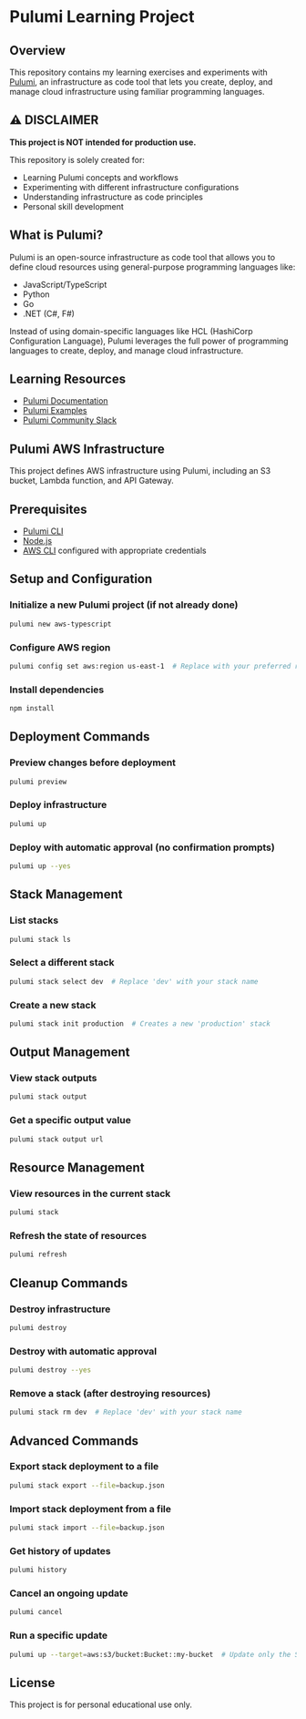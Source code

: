 # Pulumi Learning Project

## Overview

This repository contains my learning exercises and experiments with [Pulumi](https://www.pulumi.com/), an infrastructure as code tool that lets you create, deploy, and manage cloud infrastructure using familiar programming languages.

## ⚠️ DISCLAIMER

**This project is NOT intended for production use.**

This repository is solely created for:

- Learning Pulumi concepts and workflows
- Experimenting with different infrastructure configurations
- Understanding infrastructure as code principles
- Personal skill development

## What is Pulumi?

Pulumi is an open-source infrastructure as code tool that allows you to define cloud resources using general-purpose programming languages like:

- JavaScript/TypeScript
- Python
- Go
- .NET (C#, F#)

Instead of using domain-specific languages like HCL (HashiCorp Configuration Language), Pulumi leverages the full power of programming languages to create, deploy, and manage cloud infrastructure.

## Learning Resources

- [Pulumi Documentation](https://www.pulumi.com/docs/)
- [Pulumi Examples](https://github.com/pulumi/examples)
- [Pulumi Community Slack](https://slack.pulumi.com/)

## Pulumi AWS Infrastructure

This project defines AWS infrastructure using Pulumi, including an S3 bucket, Lambda function, and API Gateway.

## Prerequisites

- [Pulumi CLI](https://www.pulumi.com/docs/get-started/install/)
- [Node.js](https://nodejs.org/en/download/)
- [AWS CLI](https://aws.amazon.com/cli/) configured with appropriate credentials

## Setup and Configuration

### Initialize a new Pulumi project (if not already done)

```bash
pulumi new aws-typescript
```

### Configure AWS region

```bash
pulumi config set aws:region us-east-1  # Replace with your preferred region
```

### Install dependencies

```bash
npm install
```

## Deployment Commands

### Preview changes before deployment

```bash
pulumi preview
```

### Deploy infrastructure

```bash
pulumi up
```

### Deploy with automatic approval (no confirmation prompts)

```bash
pulumi up --yes
```

## Stack Management

### List stacks

```bash
pulumi stack ls
```

### Select a different stack

```bash
pulumi stack select dev  # Replace 'dev' with your stack name
```

### Create a new stack

```bash
pulumi stack init production  # Creates a new 'production' stack
```

## Output Management

### View stack outputs

```bash
pulumi stack output
```

### Get a specific output value

```bash
pulumi stack output url
```

## Resource Management

### View resources in the current stack

```bash
pulumi stack
```

### Refresh the state of resources

```bash
pulumi refresh
```

## Cleanup Commands

### Destroy infrastructure

```bash
pulumi destroy
```

### Destroy with automatic approval

```bash
pulumi destroy --yes
```

### Remove a stack (after destroying resources)

```bash
pulumi stack rm dev  # Replace 'dev' with your stack name
```

## Advanced Commands

### Export stack deployment to a file

```bash
pulumi stack export --file=backup.json
```

### Import stack deployment from a file

```bash
pulumi stack import --file=backup.json
```

### Get history of updates

```bash
pulumi history
```

### Cancel an ongoing update

```bash
pulumi cancel
```

### Run a specific update

```bash
pulumi up --target=aws:s3/bucket:Bucket::my-bucket  # Update only the S3 bucket
```

## License

This project is for personal educational use only.
